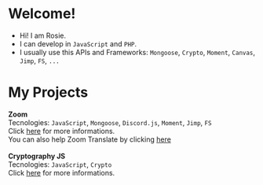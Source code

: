 #  Welcome!
- Hi! I am Rosie.
- I can develop in `JavaScript` and `PHP`.
- I usually use this APIs and Frameworks: `Mongoose`, `Crypto`, `Moment`, `Canvas`, `Jimp`, `FS`, `...`

# My Projects

**Zoom** \
Tecnologies: `JavaScript`, `Mongoose`, `Discord.js`, `Moment`, `Jimp`, `FS`\
Click [here](https://website-zoom.glitch.me) for more informations.<br>
You can also help Zoom Translate by clicking [here](https://github.com/lovellyrosie/zoom-translate)
<br>
<br>
**Cryptography JS** \
Tecnologies: `JavaScript`, `Crypto`\
Click [here](https://github.com/lovellyrosie/cryptography-js) for more informations.
<br>
<br>
